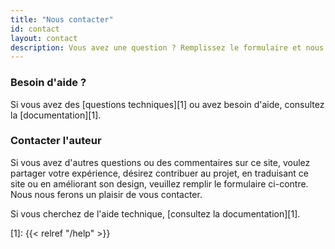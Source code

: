```yaml
---
title: "Nous contacter"
id: contact
layout: contact
description: Vous avez une question ? Remplissez le formulaire et nous vous contacterons
---
```


### Besoin d'aide ?

Si vous avez des [questions techniques][1] ou avez besoin d'aide, consultez la [documentation][1].

### Contacter l'auteur

Si vous avez d'autres questions ou des commentaires sur ce site, voulez partager votre expérience, désirez contribuer au projet, en traduisant ce site ou en améliorant son design, veuillez remplir le formulaire ci-contre. Nous nous ferons un plaisir de vous contacter.

Si vous cherchez de l'aide technique, [consultez la documentation][1].

 [1]: {{< relref "/help" >}}
